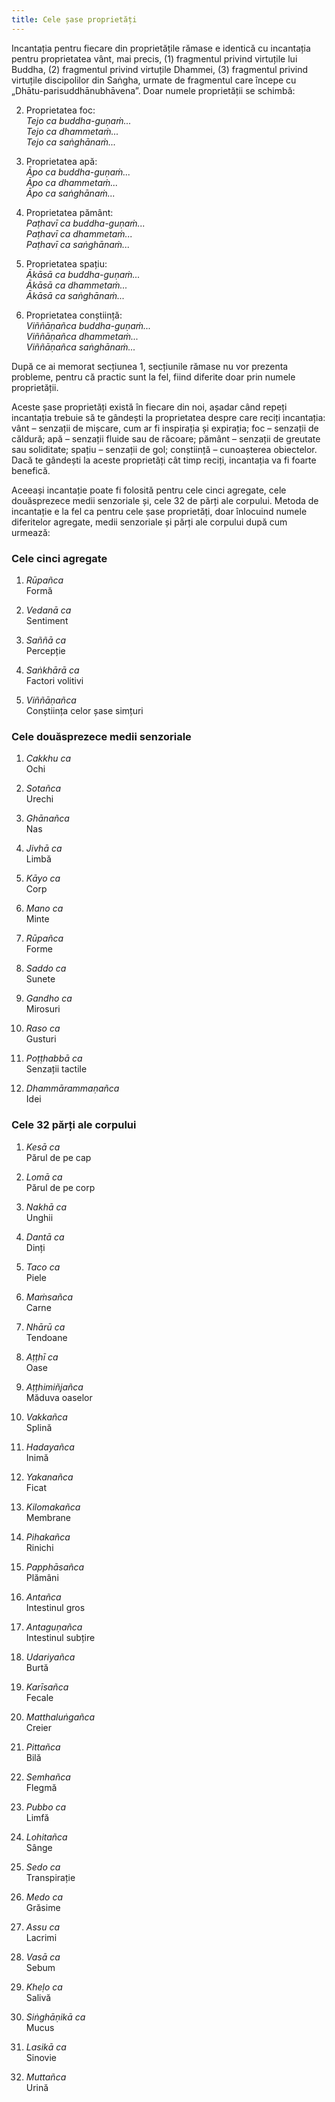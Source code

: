 ```yaml
---
title: Cele șase proprietăți
---
```


Incantația pentru fiecare din proprietățile rămase e identică cu incantația pentru proprietatea vânt, mai precis, (1) fragmentul privind virtuțile lui Buddha, (2) fragmentul privind virtuțile Dhammei, (3) fragmentul privind virtuțile discipolilor din Saṅgha, urmate de fragmentul care începe cu „Dhātu-parisuddhānubhāvena”. Doar numele proprietății se schimbă:

2. Proprietatea foc:  
*Tejo ca buddha-guṇaṁ...*  
*Tejo ca dhammetaṁ...*  
*Tejo ca saṅghānaṁ...*  

3. Proprietatea apă:  
*Āpo ca buddha-guṇaṁ...*  
*Āpo ca dhammetaṁ...*  
*Āpo ca saṅghānaṁ...*  

4. Proprietatea pământ:  
*Paṭhavī ca buddha-guṇaṁ...*  
*Paṭhavī ca dhammetaṁ...*  
*Paṭhavī ca saṅghānaṁ...*  

5. Proprietatea spațiu:  
*Ākāsā ca buddha-guṇaṁ...*  
*Ākāsā ca dhammetaṁ...*  
*Ākāsā ca saṅghānaṁ...*  

6. Proprietatea conștiință:  
*Viññāṇañca buddha-guṇaṁ...*  
*Viññāṇañca dhammetaṁ...*  
*Viññāṇañca saṅghānaṁ...*  

După ce ai memorat secțiunea 1, secțiunile rămase nu vor prezenta probleme, pentru că practic sunt la fel, fiind diferite doar prin numele proprietății.

Aceste șase proprietăți există în fiecare din noi, așadar când repeți incantația trebuie să te gândești la proprietatea despre care reciți incantația: vânt – senzații de mișcare, cum ar fi inspirația și expirația; foc – senzații de căldură; apă – senzații fluide sau de răcoare; pământ – senzații de greutate sau soliditate; spațiu – senzații de gol; conștiință – cunoașterea obiectelor. Dacă te gândești la aceste proprietăți cât timp reciți, incantația va fi foarte benefică.

Aceeași incantație poate fi folosită pentru cele cinci agregate, cele douăsprezece medii senzoriale și, cele 32 de părți ale corpului. Metoda de incantație e la fel ca pentru cele șase proprietăți, doar înlocuind numele diferitelor agregate, medii senzoriale și părți ale corpului după cum urmează:

### Cele cinci agregate

1. *Rūpañca*  
Formă  

2. *Vedanā ca*  
Sentiment  

3. *Saññā ca*  
Percepție  

4. *Saṅkhārā ca*  
Factori volitivi  

5. *Viññāṇañca*  
Conștiința celor șase simțuri  

### Cele douăsprezece medii senzoriale

1. *Cakkhu ca*  
Ochi  

2. *Sotañca*  
Urechi  

3. *Ghānañca*  
Nas  

4. *Jivhā ca*  
Limbă  

5. *Kāyo ca*  
Corp  

6. *Mano ca*  
Minte  

7. *Rūpañca*  
Forme  

8. *Saddo ca*  
Sunete  

9. *Gandho ca*  
Mirosuri  

10. *Raso ca*  
Gusturi  

11. *Poṭṭhabbā ca*  
Senzații tactile  

12. *Dhammārammaṇañca*  
Idei  

### Cele 32 părți ale corpului

1. *Kesā ca*  
Părul de pe cap  

2. *Lomā ca*  
Părul de pe corp  

3. *Nakhā ca*  
Unghii  

4. *Dantā ca*  
Dinți  

5. *Taco ca*  
Piele  

6. *Maṁsañca*  
Carne  

7. *Nhārū ca*  
Tendoane  

8. *Aṭṭhī ca*  
Oase  

9. *Aṭṭhimiñjañca*  
Măduva oaselor  

10. *Vakkañca*  
Splină  

11. *Hadayañca*  
Inimă  

12. *Yakanañca*  
Ficat  

13. *Kilomakañca*  
Membrane  

14. *Pihakañca*  
Rinichi  

15. *Papphāsañca*  
Plămâni  

16. *Antañca*  
Intestinul gros  

17. *Antaguṇañca*  
Intestinul subțire  

18. *Udariyañca*  
Burtă  

19. *Karīsañca*  
Fecale  

20. *Matthaluṅgañca*  
Creier  

21. *Pittañca*  
Bilă  

22. *Semhañca*  
Flegmă  

23. *Pubbo ca*  
Limfă  

24. *Lohitañca*  
Sânge  

25. *Sedo ca*  
Transpirație  

26. *Medo ca*  
Grăsime  

27. *Assu ca*  
Lacrimi  

28. *Vasā ca*  
Sebum  

29. *Kheḷo ca*  
Salivă  

30. *Siṅghāṇikā ca*  
Mucus  

31. *Lasikā ca*  
Sinovie  

32. *Muttañca*  
Urină  
